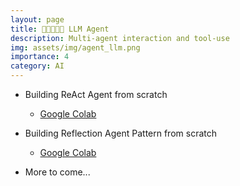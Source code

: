 ```yaml
---
layout: page
title: 🤖👨‍👩‍👦‍👦️ LLM Agent
description: Multi-agent interaction and tool-use
img: assets/img/agent_llm.png
importance: 4
category: AI
---
```





- Building ReAct Agent from scratch
  - [Google Colab](https://colab.research.google.com/drive/1QDJGeyjirTxNKtYDOkn4g9WRyDoU3H2U?usp=sharing)




- Building Reflection Agent Pattern from scratch
  - [Google Colab](https://colab.research.google.com/drive/1CXi6vQXqIgPL5-E1vpiF4vCh4UuOffID?usp=sharing)




- More to come...